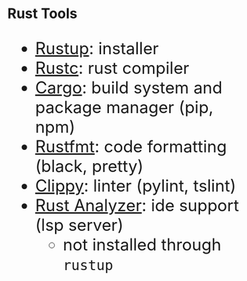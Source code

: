 # Rust Tools

<div style="font-size: 25pt">

- [Rustup](https://rustup.rs/): installer
- [Rustc](https://doc.rust-lang.org/rustc/index.html): rust compiler
- [Cargo](https://doc.rust-lang.org/stable/cargo/): build system and package manager (pip, npm)
- [Rustfmt](https://github.com/rust-lang/rustfmt): code formatting (black, pretty)
- [Clippy](https://github.com/rust-lang/rust-clippy): linter (pylint, tslint)
- [Rust Analyzer](https://rust-analyzer.github.io/manual.html): ide support (lsp server)
  - not installed through `rustup`

</div>
